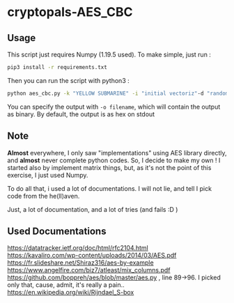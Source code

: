 # cryptopals-AES_CBC

## Usage

This script just requires Numpy (1.19.5 used).
To make simple, just run :
```bash
pip3 install -r requirements.txt
```

Then you can run the script with python3 :
```bash
python aes_cbc.py -k "YELLOW SUBMARINE" -i "initial vectoriz"-d "random text you want, anyway the length"
```

You can specify the output with `-o filename`, which will contain the output as binary.
By default, the output is as hex on stdout


## Note

**Almost** everywhere, I only saw "implementations" using AES library directly,
and **almost** never complete python codes.
So, I decide to make my own !
I started also by implement matrix things, but, as it's not the point of this exercise,
I just used Numpy.

To do all that, i used a lot of documentations.
I will not lie, and tell I pick code from the he(ll)aven.

Just, a lot of documentation, and a lot of tries (and fails :D )


## Used Documentations

https://datatracker.ietf.org/doc/html/rfc2104.html  
https://kavaliro.com/wp-content/uploads/2014/03/AES.pdf  
https://fr.slideshare.net/Shiraz316/aes-by-example  
https://www.angelfire.com/biz7/atleast/mix_columns.pdf  
https://github.com/boppreh/aes/blob/master/aes.py , line 89->96. I picked only that, cause, admit, it's really a pain..  
https://en.wikipedia.org/wiki/Rijndael_S-box
